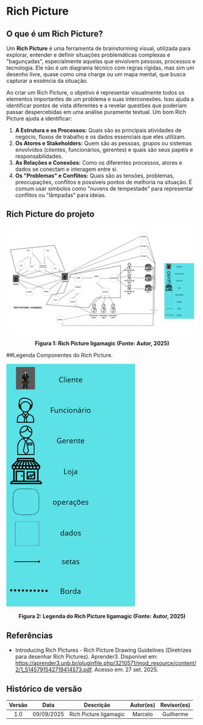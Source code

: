 # Rich Picture

## O que é um Rich Picture?

Um **Rich Picture**  é uma ferramenta de brainstorming visual, utilizada para explorar, entender e definir situações problemáticas complexas e "bagunçadas", especialmente aquelas que envolvem pessoas, processos e tecnologia. Ele não é um diagrama técnico com regras rígidas, mas sim um desenho livre, quase como uma charge ou um mapa mental, que busca capturar a essência da situação.

Ao criar um Rich Picture, o objetivo é representar visualmente todos os elementos importantes de um problema e suas interconexões. Isso ajuda a identificar pontos de vista diferentes e a revelar questões que poderiam passar despercebidas em uma análise puramente textual. Um bom Rich Picture ajuda a identificar:

1.  **A Estrutura e os Processos:** Quais são as principais atividades de negócio, fluxos de trabalho e os dados essenciais que eles utilizam.
2.  **Os Atores e Stakeholders:** Quem são as pessoas, grupos ou sistemas envolvidos (clientes, funcionários, gerentes) e quais são seus papéis e responsabilidades.
3.  **As Relações e Conexões:** Como os diferentes processos, atores e dados se conectam e interagem entre si.
4.  **Os "Problemas" e Conflitos:** Quais são as tensões, problemas, preocupações, conflitos e possíveis pontos de melhoria na situação. É comum usar símbolos como "nuvens de tempestade" para representar conflitos ou "lâmpadas" para ideias.

## Rich Picture do projeto

![Rich Picture do sistema Licamagic](../../assets/logos/RichPicture.png)

<p align="center">
  <strong>Figura 1: Rich Picture ligamagic (Fonte: Autor, 2025)</strong>
</p>


##Legenda
Componentes do Rich Picture.

![](../../assets/logos/legenda.png)

<p align="center">
  <strong>Figura 2:  Legenda do Rich Picture ligamagic (Fonte: Autor, 2025)</strong>
</p>

## Referências

* Introducing Rich Pictures - Rich Picture Drawing Guidelines (Diretrizes para desenhar Rich Pictures). Aprender3. Disponível em: <https://aprender3.unb.br/pluginfile.php/3210571/mod_resource/content/2/1_5145791542719414573.pdf>. Acesso em: 27 set. 2025.
## Histórico de versão

| Versão |    Data    |                   Descrição                   | Autor(es) | Revisor(es) |
|:------:|:----------:|:---------------------------------------------:|:---------:|:-----------:|
|  1.0   | 09/09/2025 |              Rich Picture ligamagic           |  Marcelo  |  Guilherme  |


